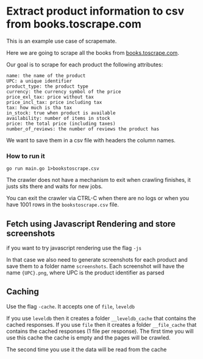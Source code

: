 # Extract product information to csv from books.toscrape.com

This is an example use case of scrapemate. 

Here we are going to scrape all the books from [books.toscrape.com](https://books.toscrape.com/).

Our goal is to scrape for each product the following attributes:

```
name: the name of the product
UPC: a unique identifier
product_type: the product type
currency: the currency symbol of the price
price_exl_tax: price without tax
price_incl_tax: price including tax
tax: how much is tha tax
in_stock: true when product is available
availability: number of items in stock
price: the total price (including taxes)
number_of_reviews: the number of reviews the product has
```

We want to save them in a csv file with headers the column names.


###  How to run it

```
go run main.go 1>bookstoscrape.csv
```

The crawler does not have a mechanism to exit when crawling finishes, it justs sits there
and waits for new jobs.

You can exit the crawler via CTRL-C when there are no logs or when you have 1001 rows in the 
`bookstoscrape.csv` file.

## Fetch using Javascript Rendering and store screenshots

if you want to try javascript rendering use the flag `-js`

In that case we also need to generate screenshots for each product and save them to
a folder name `screenshots`. Each screenshot will have the name `{UPC}.png`, where UPC is the product
identifier as parsed

## Caching

Use the flag `-cache`. 
It accepts one of `file`,  `leveldb`

If you use `leveldb` then it creates a folder `__leveldb_cache` that contains the cached responses.
If you use `file` then it creates a folder `__file_cache` that contains the cached responses (1 file per response). 
The first time you will use this cache the cache is empty and the pages will be crawled.

The second time you use it the data will be read from the cache


